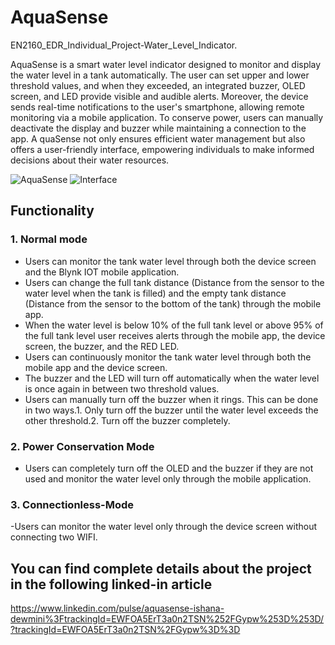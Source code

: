 # AquaSense
EN2160_EDR_Individual_Project-Water_Level_Indicator.

AquaSense is a smart water level indicator designed to monitor and display the water level in a tank automatically. 
The user can set upper and lower threshold values, and when they exceeded, an integrated buzzer, OLED screen, and LED provide visible and audible alerts. 
Moreover, the device sends real-time notifications to the user's smartphone, allowing remote monitoring via a mobile application. 
To conserve power, users can manually deactivate the display and buzzer while maintaining a connection to the app. A
quaSense not only ensures efficient water management but also offers a user-friendly interface, empowering individuals to make informed decisions about their water resources.

![AquaSense](AquaSense.png)
![Interface](interface.png)

## Functionality
### 1. Normal mode
- Users can monitor the tank water level through both the device screen and the Blynk IOT mobile application.
- Users can change the full tank distance (Distance from the sensor to the water level when the tank is filled) and the empty tank distance (Distance from the sensor to the bottom of the tank) through the mobile app.
- When the water level is below 10% of the full tank level or above 95% of the full tank level user receives alerts through the mobile app, the device screen, the buzzer, and the RED LED.
- Users can continuously monitor the tank water level through both the mobile app and the device screen.
- The buzzer and the LED will turn off automatically when the water level is once again in between two threshold values.
- Users can manually turn off the buzzer when it rings. This can be done in two ways.1. Only turn off the buzzer until the water level exceeds the other threshold.2. Turn off the buzzer completely.

### 2. Power Conservation Mode
- Users can completely turn off the OLED and the buzzer if they are not used and monitor the water level only through the mobile application.

### 3. Connectionless-Mode
-Users can monitor the water level only through the device screen without connecting two WIFI.

## You can find complete details about the project in the following linked-in article

https://www.linkedin.com/pulse/aquasense-ishana-dewmini%3FtrackingId=EWFOA5ErT3a0n2TSN%252FGypw%253D%253D/?trackingId=EWFOA5ErT3a0n2TSN%2FGypw%3D%3D
